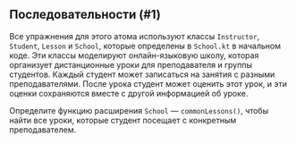 ## Последовательности (#1)

Все упражнения для этого атома используют классы `Instructor`, `Student`, `Lesson` и `School`, которые определены в `School.kt` в начальном коде. Эти классы моделируют онлайн-языковую школу, которая организует дистанционные уроки для преподавателя и группы студентов. Каждый студент может записаться на занятия с разными преподавателями. После урока студент может оценить этот урок, и эти оценки сохраняются вместе с другой информацией об уроке.

Определите функцию расширения `School` — `commonLessons()`, чтобы найти все уроки, которые студент посещает с конкретным преподавателем.